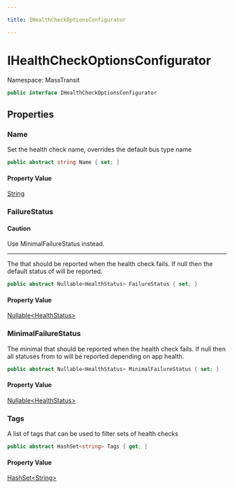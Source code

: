 ```yaml
---

title: IHealthCheckOptionsConfigurator

---
```


# IHealthCheckOptionsConfigurator

Namespace: MassTransit

```csharp
public interface IHealthCheckOptionsConfigurator
```

## Properties

### **Name**

Set the health check name, overrides the default bus type name

```csharp
public abstract string Name { set; }
```

#### Property Value

[String](https://learn.microsoft.com/en-us/dotnet/api/system.string)<br/>

### **FailureStatus**

#### Caution

Use MinimalFailureStatus instead.

---

The  that should be reported when the health check fails.
 If null then the default status of  will be reported.

```csharp
public abstract Nullable<HealthStatus> FailureStatus { set; }
```

#### Property Value

[Nullable\<HealthStatus\>](https://learn.microsoft.com/en-us/dotnet/api/system.nullable-1)<br/>

### **MinimalFailureStatus**

The minimal  that should be reported when the health check fails.
 If null then all statuses from  to  will be reported depending on app health.

```csharp
public abstract Nullable<HealthStatus> MinimalFailureStatus { set; }
```

#### Property Value

[Nullable\<HealthStatus\>](https://learn.microsoft.com/en-us/dotnet/api/system.nullable-1)<br/>

### **Tags**

A list of tags that can be used to filter sets of health checks

```csharp
public abstract HashSet<string> Tags { get; }
```

#### Property Value

[HashSet\<String\>](https://learn.microsoft.com/en-us/dotnet/api/system.collections.generic.hashset-1)<br/>
